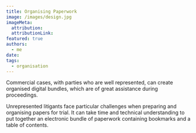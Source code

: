 ```yaml
---
title: Organising Paperwork
image: /images/design.jpg
imageMeta:
  attribution:
  attributionLink:
featured: true
authors:
  - me
date: 
tags:
  - organisation
---
```

Commercial cases, with parties who are well represented, can create organised digital bundles, which are of great assistance during proceedings.

Unrepresented litigants face particular challenges when preparing and organising papers for trial. It can take time and technical understanding to put together an electronic bundle of paperwork containing bookmarks and a table of contents.

